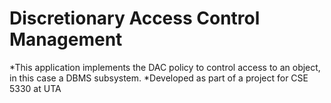 # Discretionary Access Control Management
*This application implements the DAC policy to control access to an object, in this case a DBMS subsystem.
*Developed as part of a project for CSE 5330 at UTA
